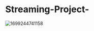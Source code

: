 # Streaming-Project-

![1699244741158](https://github.com/saud-py/Streaming-Project-/assets/57790931/2fe24fd9-6fc6-45cb-b747-12077b5ec9e1)
